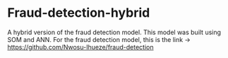 # Fraud-detection-hybrid
A hybrid version of the fraud detection model. This model was built using SOM and ANN. For the fraud detection model, this is the link -> https://github.com/Nwosu-Ihueze/fraud-detection
